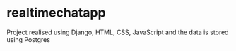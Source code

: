 # realtimechatapp
 Project realised using Django, HTML, CSS, JavaScript and the data is stored using Postgres
